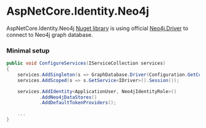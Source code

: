 # AspNetCore.Identity.Neo4j

AspNetCore.Identity.Neo4j [Nuget library](https://www.nuget.org/packages/AspNetCore.Identity.Neo4j/) is using official [Neo4j.Driver](https://www.nuget.org/packages/Neo4j.Driver/) to connect to Neo4j graph database.


### Minimal setup

``` cs
public void ConfigureServices(IServiceCollection services)
{
    services.AddSingleton(s => GraphDatabase.Driver(Configuration.GetConnectionString("DefaultConnection"), AuthTokens.Basic("neo4j", "neo4j")));
    services.AddScoped(s => s.GetService<IDriver>().Session());

    services.AddIdentity<ApplicationUser, Neo4jIdentityRole>()
            .AddNeo4jDataStores()
            .AddDefaultTokenProviders();

    ...
}
```
